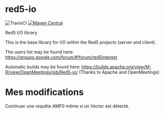 red5-io
=======

![TravisCI](https://travis-ci.org/Red5/red5-io.svg?branch=master)
[![Maven Central](https://img.shields.io/maven-central/v/org.red5/red5-io.svg)](http://search.maven.org/#search%7Cga%7C1%7Cg%3A%22org.red5%22)

Red5 I/O library

This is the base library for I/O within the Red5 projects (server and client). 

The users list may be found here: https://groups.google.com/forum/#!forum/red5interest

Automatic builds may be found here: https://builds.apache.org/view/M-R/view/OpenMeetings/job/Red5-io/ (Thanks to Apache and OpenMeetings)

Mes modifications
=======

Continuer une requête AMF0 même si un Vector est détecté.
